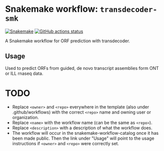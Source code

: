 # Snakemake workflow: `transdecoder-smk`

[![Snakemake](https://img.shields.io/badge/snakemake-≥7.31.1-brightgreen.svg)](https://snakemake.github.io)
[![GitHub actions status](https://github.com/shahcompbio/transdecoder-smk/workflows/Tests/badge.svg?branch=main)](https://github.com/shahcompbio/transdecoder-smk/actions?query=branch%3Amain+workflow%3ATests)


A Snakemake workflow for ORF prediction with transdecoder.


## Usage

Used to predict ORFs from guided, de novo transcript assemblies form ONT or ILL rnaseq data.

# TODO

* Replace `<owner>` and `<repo>` everywhere in the template (also under .github/workflows) with the correct `<repo>` name and owning user or organization.
* Replace `<name>` with the workflow name (can be the same as `<repo>`).
* Replace `<description>` with a description of what the workflow does.
* The workflow will occur in the snakemake-workflow-catalog once it has been made public. Then the link under "Usage" will point to the usage instructions if `<owner>` and `<repo>` were correctly set.